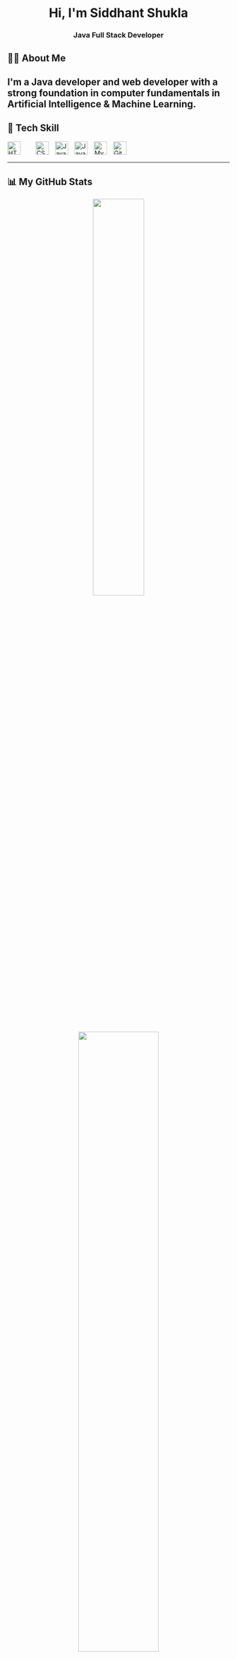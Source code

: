 <h1 align="center">Hi, I'm Siddhant Shukla</h1>
<h3 align="center">Java Full Stack Developer</h3>



## 🙋‍♂️ About Me

I'm a Java developer and web developer with a strong foundation in computer fundamentals in Artificial Intelligence & Machine Learning.
---

## 🚀 Tech Skill
<p align="left">
  <img src="https://cdn.jsdelivr.net/gh/devicons/devicon/icons/html5/html5-original.svg" height="30" style="margin-right:30px;" alt="HTML5"/>
  <img src="https://cdn.jsdelivr.net/gh/devicons/devicon/icons/css3/css3-original.svg" height="30" style="margin-right:10px;" alt="CSS3"/>
  <img src="https://cdn.jsdelivr.net/gh/devicons/devicon/icons/javascript/javascript-original.svg" height="30" style="margin-right:10px;" alt="JavaScript"/>
  <img src="https://cdn.jsdelivr.net/gh/devicons/devicon/icons/java/java-original.svg" height="30" style="margin-right:10px;" alt="Java"/>
  <img src="https://cdn.jsdelivr.net/gh/devicons/devicon/icons/mysql/mysql-original.svg" height="30" style="margin-right:10px;" alt="MySQL"/>
  <img src="https://cdn.jsdelivr.net/gh/devicons/devicon/icons/git/git-original.svg" height="30" style="margin-right:10px;" alt="Git"/>
</p>

---
## 📊 My GitHub Stats

<p align="center">
  <img src="https://github-readme-stats.vercel.app/api?username=My-Coding-World-Sid&show_icons=true&theme=dark&hide_border=true" width="48%" />
  
</p>

<p align="center">
  <img src="https://github-readme-streak-stats.herokuapp.com/?user=My-Coding-World-Sid&theme=dark&hide_border=true" width="60%" />
   
</p>



---

## 📫 Connect With Me:
- [![LinkedIn Icon](https://cdn.jsdelivr.net/gh/devicons/devicon/icons/linkedin/linkedin-original.svg)](https://www.linkedin.com/in/siddhant101)

---

<p align="center">⭐️ Thanks for visiting my profile!</p>

